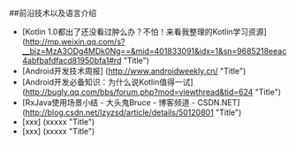 
##前沿技术以及语言介绍


* [Kotlin 1.0都出了还没看过肿么办？不怕！来看我整理的Kotlin学习资源] (http://mp.weixin.qq.com/s?__biz=MzA3ODg4MDk0Ng==&mid=401833091&idx=1&sn=9685218eeac4abfbafdfacd81950bfa1#rd  "Title")
* [Android开发技术周报] (http://www.androidweekly.cn/  "Title")
* [Android开发必备知识：为什么说Kotlin值得一试] (http://bugly.qq.com/bbs/forum.php?mod=viewthread&tid=624 "Title")
* [RxJava使用场景小结 - 大头鬼Bruce - 博客频道 - CSDN.NET] (http://blog.csdn.net/lzyzsd/article/details/50120801 "Title")
* [xxx] (xxxxx  "Title")
* [xxx] (xxxxx  "Title")


